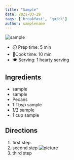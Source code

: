 ```yaml
---
title: "Sample"
date: 2021-03-29
tags: ['breakfast', 'quick']
author: samplename
---
```


![sample](/pix/sample.webp)


- ⏲️ Prep time: 5 min
- 🍳Cook time: 10 min
- 🍽️ Serving: 1 hearty serving

## Ingredients

- sample
- sample
- Pecans
- 1 Tbsp sample
- 1/2 sample 
- 1 cup sample

## Directions

1. first step.
2. second step
![picture](/pix/sample.webp)
3. third step


